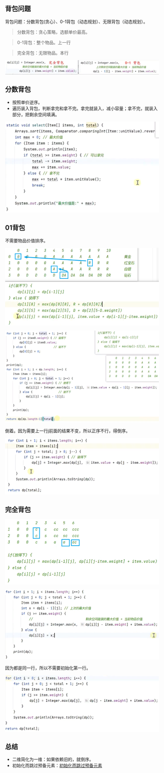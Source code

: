 ## 背包问题
背包问题：分数背包(贪心）、0-1背包（动态规划）、无限背包（动态规划）。

> 分数背包：贪心策略，选额单价最高。

> 0-1背包：整个物品。上一行

> 完全背包：无限物品。本行

![alt text](../../../../../../../images/image-51.png)

## 分数背包
- 按照单价逆序。
- 遍历装入背包，判断拿完和拿不完。拿完就装入，减小容量；拿不完，就装入部分，把剩余空间填满。

![alt text](../../../../../../../images/image-44.png)

## 01背包

不需要物品价值排序。

![alt text](../../../../../../../images/image-46.png)

![alt text](../../../../../../../images/image-48.png)

倒着。因为需要上一行j前面的结果不变，所以正序不行，得倒序。

![alt text](../../../../../../../images/image-47.png)

## 完全背包

![alt text](../../../../../../../images/image-49.png)

![alt text](../../../../../../../images/image-50.png)

因为都是同一行，所以不需要初始化第一行。

![alt text](../../../../../../../images/image-52.png)



## 总结

- 二维简化为一维：如果依赖旧的，就倒序。
- 初始化而跳过预备元素：[初始化而跳过预备元素](<leetcode/198. 打家劫舍.md>)